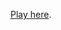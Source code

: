 [Play here](https://codesandbox.io/s/youthful-sun-vr3vk?fontsize=14&hidenavigation=1&theme=dark&view=preview).
